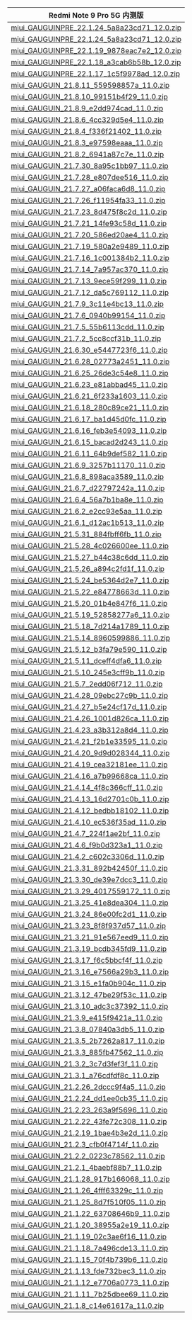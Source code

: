 | Redmi Note 9 Pro 5G  内测版    |
| ---- |
| [miui_GAUGUINPRE_22.1.24_5a8a23cd71_12.0.zip](https://hugeota.d.miui.com/22.1.24/miui_GAUGUINPRE_22.1.24_5a8a23cd71_12.0.zip)    |
| [miui_GAUGUINPRE_22.1.24_5a8a23cd71_12.0.zip](https://hugeota.d.miui.com/22.1.24/miui_GAUGUINPRE_22.1.24_5a8a23cd71_12.0.zip)    |
| [miui_GAUGUINPRE_22.1.19_9878eac7e2_12.0.zip](https://hugeota.d.miui.com/22.1.19/miui_GAUGUINPRE_22.1.19_9878eac7e2_12.0.zip)    |
| [miui_GAUGUINPRE_22.1.18_a3cab6b58b_12.0.zip](https://hugeota.d.miui.com/22.1.18/miui_GAUGUINPRE_22.1.18_a3cab6b58b_12.0.zip)    |
| [miui_GAUGUINPRE_22.1.17_1c5f9978ad_12.0.zip](https://hugeota.d.miui.com/22.1.17/miui_GAUGUINPRE_22.1.17_1c5f9978ad_12.0.zip)    |
| [miui_GAUGUIN_21.8.11_559598857a_11.0.zip](https://hugeota.d.miui.com/21.8.11/miui_GAUGUIN_21.8.11_559598857a_11.0.zip)    |
| [miui_GAUGUIN_21.8.10_99151b4f29_11.0.zip](https://hugeota.d.miui.com/21.8.10/miui_GAUGUIN_21.8.10_99151b4f29_11.0.zip)    |
| [miui_GAUGUIN_21.8.9_e2dd974cad_11.0.zip](https://hugeota.d.miui.com/21.8.9/miui_GAUGUIN_21.8.9_e2dd974cad_11.0.zip)    |
| [miui_GAUGUIN_21.8.6_4cc329d5e4_11.0.zip](https://hugeota.d.miui.com/21.8.6/miui_GAUGUIN_21.8.6_4cc329d5e4_11.0.zip)    |
| [miui_GAUGUIN_21.8.4_f336f21402_11.0.zip](https://hugeota.d.miui.com/21.8.4/miui_GAUGUIN_21.8.4_f336f21402_11.0.zip)    |
| [miui_GAUGUIN_21.8.3_e97598eaaa_11.0.zip](https://hugeota.d.miui.com/21.8.3/miui_GAUGUIN_21.8.3_e97598eaaa_11.0.zip)    |
| [miui_GAUGUIN_21.8.2_6941a87c7e_11.0.zip](https://hugeota.d.miui.com/21.8.2/miui_GAUGUIN_21.8.2_6941a87c7e_11.0.zip)    |
| [miui_GAUGUIN_21.7.30_8a95c1bb97_11.0.zip](https://hugeota.d.miui.com/21.7.30/miui_GAUGUIN_21.7.30_8a95c1bb97_11.0.zip)    |
| [miui_GAUGUIN_21.7.28_e807dee516_11.0.zip](https://hugeota.d.miui.com/21.7.28/miui_GAUGUIN_21.7.28_e807dee516_11.0.zip)    |
| [miui_GAUGUIN_21.7.27_a06faca6d8_11.0.zip](https://hugeota.d.miui.com/21.7.27/miui_GAUGUIN_21.7.27_a06faca6d8_11.0.zip)    |
| [miui_GAUGUIN_21.7.26_f11954fa33_11.0.zip](https://hugeota.d.miui.com/21.7.26/miui_GAUGUIN_21.7.26_f11954fa33_11.0.zip)    |
| [miui_GAUGUIN_21.7.23_8d475f8c2d_11.0.zip](https://hugeota.d.miui.com/21.7.23/miui_GAUGUIN_21.7.23_8d475f8c2d_11.0.zip)    |
| [miui_GAUGUIN_21.7.21_14fe93c58d_11.0.zip](https://hugeota.d.miui.com/21.7.21/miui_GAUGUIN_21.7.21_14fe93c58d_11.0.zip)    |
| [miui_GAUGUIN_21.7.20_586ed20ae4_11.0.zip](https://hugeota.d.miui.com/21.7.20/miui_GAUGUIN_21.7.20_586ed20ae4_11.0.zip)    |
| [miui_GAUGUIN_21.7.19_580a2e9489_11.0.zip](https://hugeota.d.miui.com/21.7.19/miui_GAUGUIN_21.7.19_580a2e9489_11.0.zip)    |
| [miui_GAUGUIN_21.7.16_1c001384b2_11.0.zip](https://hugeota.d.miui.com/21.7.16/miui_GAUGUIN_21.7.16_1c001384b2_11.0.zip)    |
| [miui_GAUGUIN_21.7.14_7a957ac370_11.0.zip](https://hugeota.d.miui.com/21.7.14/miui_GAUGUIN_21.7.14_7a957ac370_11.0.zip)    |
| [miui_GAUGUIN_21.7.13_9ece59f299_11.0.zip](https://hugeota.d.miui.com/21.7.13/miui_GAUGUIN_21.7.13_9ece59f299_11.0.zip)    |
| [miui_GAUGUIN_21.7.12_da5c769112_11.0.zip](https://hugeota.d.miui.com/21.7.12/miui_GAUGUIN_21.7.12_da5c769112_11.0.zip)    |
| [miui_GAUGUIN_21.7.9_3c11e4bc13_11.0.zip](https://hugeota.d.miui.com/21.7.9/miui_GAUGUIN_21.7.9_3c11e4bc13_11.0.zip)    |
| [miui_GAUGUIN_21.7.6_0940b99154_11.0.zip](https://hugeota.d.miui.com/21.7.6/miui_GAUGUIN_21.7.6_0940b99154_11.0.zip)    |
| [miui_GAUGUIN_21.7.5_55b6113cdd_11.0.zip](https://hugeota.d.miui.com/21.7.5/miui_GAUGUIN_21.7.5_55b6113cdd_11.0.zip)    |
| [miui_GAUGUIN_21.7.2_5cc8ccf31b_11.0.zip](https://hugeota.d.miui.com/21.7.2/miui_GAUGUIN_21.7.2_5cc8ccf31b_11.0.zip)    |
| [miui_GAUGUIN_21.6.30_e5447723f6_11.0.zip](https://hugeota.d.miui.com/21.6.30/miui_GAUGUIN_21.6.30_e5447723f6_11.0.zip)    |
| [miui_GAUGUIN_21.6.28_02773a2451_11.0.zip](https://hugeota.d.miui.com/21.6.28/miui_GAUGUIN_21.6.28_02773a2451_11.0.zip)    |
| [miui_GAUGUIN_21.6.25_26de3c54e8_11.0.zip](https://hugeota.d.miui.com/21.6.25/miui_GAUGUIN_21.6.25_26de3c54e8_11.0.zip)    |
| [miui_GAUGUIN_21.6.23_e81abbad45_11.0.zip](https://hugeota.d.miui.com/21.6.23/miui_GAUGUIN_21.6.23_e81abbad45_11.0.zip)    |
| [miui_GAUGUIN_21.6.21_6f233a1603_11.0.zip](https://hugeota.d.miui.com/21.6.21/miui_GAUGUIN_21.6.21_6f233a1603_11.0.zip)    |
| [miui_GAUGUIN_21.6.18_280c89ce21_11.0.zip](https://hugeota.d.miui.com/21.6.18/miui_GAUGUIN_21.6.18_280c89ce21_11.0.zip)    |
| [miui_GAUGUIN_21.6.17_ba1d45d0fc_11.0.zip](https://hugeota.d.miui.com/21.6.17/miui_GAUGUIN_21.6.17_ba1d45d0fc_11.0.zip)    |
| [miui_GAUGUIN_21.6.16_feb3e54093_11.0.zip](https://hugeota.d.miui.com/21.6.16/miui_GAUGUIN_21.6.16_feb3e54093_11.0.zip)    |
| [miui_GAUGUIN_21.6.15_bacad2d243_11.0.zip](https://hugeota.d.miui.com/21.6.15/miui_GAUGUIN_21.6.15_bacad2d243_11.0.zip)    |
| [miui_GAUGUIN_21.6.11_64b9def582_11.0.zip](https://hugeota.d.miui.com/21.6.11/miui_GAUGUIN_21.6.11_64b9def582_11.0.zip)    |
| [miui_GAUGUIN_21.6.9_3257b11170_11.0.zip](https://hugeota.d.miui.com/21.6.9/miui_GAUGUIN_21.6.9_3257b11170_11.0.zip)    |
| [miui_GAUGUIN_21.6.8_898aca3589_11.0.zip](https://hugeota.d.miui.com/21.6.8/miui_GAUGUIN_21.6.8_898aca3589_11.0.zip)    |
| [miui_GAUGUIN_21.6.7_d22797242a_11.0.zip](https://hugeota.d.miui.com/21.6.7/miui_GAUGUIN_21.6.7_d22797242a_11.0.zip)    |
| [miui_GAUGUIN_21.6.4_56a7b1ba8e_11.0.zip](https://hugeota.d.miui.com/21.6.4/miui_GAUGUIN_21.6.4_56a7b1ba8e_11.0.zip)    |
| [miui_GAUGUIN_21.6.2_e2cc93e5aa_11.0.zip](https://hugeota.d.miui.com/21.6.2/miui_GAUGUIN_21.6.2_e2cc93e5aa_11.0.zip)    |
| [miui_GAUGUIN_21.6.1_d12ac1b513_11.0.zip](https://hugeota.d.miui.com/21.6.1/miui_GAUGUIN_21.6.1_d12ac1b513_11.0.zip)    |
| [miui_GAUGUIN_21.5.31_884fbff6fb_11.0.zip](https://hugeota.d.miui.com/21.5.31/miui_GAUGUIN_21.5.31_884fbff6fb_11.0.zip)    |
| [miui_GAUGUIN_21.5.28_4c026600ee_11.0.zip](https://hugeota.d.miui.com/21.5.28/miui_GAUGUIN_21.5.28_4c026600ee_11.0.zip)    |
| [miui_GAUGUIN_21.5.27_b44c38c6dd_11.0.zip](https://hugeota.d.miui.com/21.5.27/miui_GAUGUIN_21.5.27_b44c38c6dd_11.0.zip)    |
| [miui_GAUGUIN_21.5.26_a894c2fd1f_11.0.zip](https://hugeota.d.miui.com/21.5.26/miui_GAUGUIN_21.5.26_a894c2fd1f_11.0.zip)    |
| [miui_GAUGUIN_21.5.24_be5364d2e7_11.0.zip](https://hugeota.d.miui.com/21.5.24/miui_GAUGUIN_21.5.24_be5364d2e7_11.0.zip)    |
| [miui_GAUGUIN_21.5.22_e84778663d_11.0.zip](https://hugeota.d.miui.com/21.5.22/miui_GAUGUIN_21.5.22_e84778663d_11.0.zip)    |
| [miui_GAUGUIN_21.5.20_01b4e847f6_11.0.zip](https://hugeota.d.miui.com/21.5.20/miui_GAUGUIN_21.5.20_01b4e847f6_11.0.zip)    |
| [miui_GAUGUIN_21.5.19_52858277a6_11.0.zip](https://hugeota.d.miui.com/21.5.19/miui_GAUGUIN_21.5.19_52858277a6_11.0.zip)    |
| [miui_GAUGUIN_21.5.18_7d214a1789_11.0.zip](https://hugeota.d.miui.com/21.5.18/miui_GAUGUIN_21.5.18_7d214a1789_11.0.zip)    |
| [miui_GAUGUIN_21.5.14_8960599886_11.0.zip](https://hugeota.d.miui.com/21.5.14/miui_GAUGUIN_21.5.14_8960599886_11.0.zip)    |
| [miui_GAUGUIN_21.5.12_b3fa79e590_11.0.zip](https://hugeota.d.miui.com/21.5.12/miui_GAUGUIN_21.5.12_b3fa79e590_11.0.zip)    |
| [miui_GAUGUIN_21.5.11_dceff4dfa6_11.0.zip](https://hugeota.d.miui.com/21.5.11/miui_GAUGUIN_21.5.11_dceff4dfa6_11.0.zip)    |
| [miui_GAUGUIN_21.5.10_245e3cff9b_11.0.zip](https://hugeota.d.miui.com/21.5.10/miui_GAUGUIN_21.5.10_245e3cff9b_11.0.zip)    |
| [miui_GAUGUIN_21.5.7_2edd06f712_11.0.zip](https://hugeota.d.miui.com/21.5.7/miui_GAUGUIN_21.5.7_2edd06f712_11.0.zip)    |
| [miui_GAUGUIN_21.4.28_09ebc27c9b_11.0.zip](https://hugeota.d.miui.com/21.4.28/miui_GAUGUIN_21.4.28_09ebc27c9b_11.0.zip)    |
| [miui_GAUGUIN_21.4.27_b5e24cf17d_11.0.zip](https://hugeota.d.miui.com/21.4.27/miui_GAUGUIN_21.4.27_b5e24cf17d_11.0.zip)    |
| [miui_GAUGUIN_21.4.26_1001d826ca_11.0.zip](https://hugeota.d.miui.com/21.4.26/miui_GAUGUIN_21.4.26_1001d826ca_11.0.zip)    |
| [miui_GAUGUIN_21.4.23_a3b312a8d4_11.0.zip](https://hugeota.d.miui.com/21.4.23/miui_GAUGUIN_21.4.23_a3b312a8d4_11.0.zip)    |
| [miui_GAUGUIN_21.4.21_f2b1e33595_11.0.zip](https://hugeota.d.miui.com/21.4.21/miui_GAUGUIN_21.4.21_f2b1e33595_11.0.zip)    |
| [miui_GAUGUIN_21.4.20_9d9d028344_11.0.zip](https://hugeota.d.miui.com/21.4.20/miui_GAUGUIN_21.4.20_9d9d028344_11.0.zip)    |
| [miui_GAUGUIN_21.4.19_cea32181ee_11.0.zip](https://hugeota.d.miui.com/21.4.19/miui_GAUGUIN_21.4.19_cea32181ee_11.0.zip)    |
| [miui_GAUGUIN_21.4.16_a7b99668ca_11.0.zip](https://hugeota.d.miui.com/21.4.16/miui_GAUGUIN_21.4.16_a7b99668ca_11.0.zip)    |
| [miui_GAUGUIN_21.4.14_4f8c366cff_11.0.zip](https://hugeota.d.miui.com/21.4.14/miui_GAUGUIN_21.4.14_4f8c366cff_11.0.zip)    |
| [miui_GAUGUIN_21.4.13_16d2701c0b_11.0.zip](https://hugeota.d.miui.com/21.4.13/miui_GAUGUIN_21.4.13_16d2701c0b_11.0.zip)    |
| [miui_GAUGUIN_21.4.12_bedbb18102_11.0.zip](https://hugeota.d.miui.com/21.4.12/miui_GAUGUIN_21.4.12_bedbb18102_11.0.zip)    |
| [miui_GAUGUIN_21.4.10_ec536f35ad_11.0.zip](https://hugeota.d.miui.com/21.4.10/miui_GAUGUIN_21.4.10_ec536f35ad_11.0.zip)    |
| [miui_GAUGUIN_21.4.7_224f1ae2bf_11.0.zip](https://hugeota.d.miui.com/21.4.7/miui_GAUGUIN_21.4.7_224f1ae2bf_11.0.zip)    |
| [miui_GAUGUIN_21.4.6_f9b0d323a1_11.0.zip](https://hugeota.d.miui.com/21.4.6/miui_GAUGUIN_21.4.6_f9b0d323a1_11.0.zip)    |
| [miui_GAUGUIN_21.4.2_c602c3306d_11.0.zip](https://hugeota.d.miui.com/21.4.2/miui_GAUGUIN_21.4.2_c602c3306d_11.0.zip)    |
| [miui_GAUGUIN_21.3.31_892b42450f_11.0.zip](https://hugeota.d.miui.com/21.3.31/miui_GAUGUIN_21.3.31_892b42450f_11.0.zip)    |
| [miui_GAUGUIN_21.3.30_de39e7dcc3_11.0.zip](https://hugeota.d.miui.com/21.3.30/miui_GAUGUIN_21.3.30_de39e7dcc3_11.0.zip)    |
| [miui_GAUGUIN_21.3.29_4017559172_11.0.zip](https://hugeota.d.miui.com/21.3.29/miui_GAUGUIN_21.3.29_4017559172_11.0.zip)    |
| [miui_GAUGUIN_21.3.25_41e8dea304_11.0.zip](https://hugeota.d.miui.com/21.3.25/miui_GAUGUIN_21.3.25_41e8dea304_11.0.zip)    |
| [miui_GAUGUIN_21.3.24_86e00fc2d1_11.0.zip](https://hugeota.d.miui.com/21.3.24/miui_GAUGUIN_21.3.24_86e00fc2d1_11.0.zip)    |
| [miui_GAUGUIN_21.3.23_8f8f937d57_11.0.zip](https://hugeota.d.miui.com/21.3.23/miui_GAUGUIN_21.3.23_8f8f937d57_11.0.zip)    |
| [miui_GAUGUIN_21.3.21_91e567eed9_11.0.zip](https://hugeota.d.miui.com/21.3.21/miui_GAUGUIN_21.3.21_91e567eed9_11.0.zip)    |
| [miui_GAUGUIN_21.3.19_bcdb345fd9_11.0.zip](https://hugeota.d.miui.com/21.3.19/miui_GAUGUIN_21.3.19_bcdb345fd9_11.0.zip)    |
| [miui_GAUGUIN_21.3.17_f6c5bbcf4f_11.0.zip](https://hugeota.d.miui.com/21.3.17/miui_GAUGUIN_21.3.17_f6c5bbcf4f_11.0.zip)    |
| [miui_GAUGUIN_21.3.16_e7566a29b3_11.0.zip](https://hugeota.d.miui.com/21.3.16/miui_GAUGUIN_21.3.16_e7566a29b3_11.0.zip)    |
| [miui_GAUGUIN_21.3.15_e1fa0b904c_11.0.zip](https://hugeota.d.miui.com/21.3.15/miui_GAUGUIN_21.3.15_e1fa0b904c_11.0.zip)    |
| [miui_GAUGUIN_21.3.12_47be29f53c_11.0.zip](https://hugeota.d.miui.com/21.3.12/miui_GAUGUIN_21.3.12_47be29f53c_11.0.zip)    |
| [miui_GAUGUIN_21.3.10_adc3c37392_11.0.zip](https://hugeota.d.miui.com/21.3.10/miui_GAUGUIN_21.3.10_adc3c37392_11.0.zip)    |
| [miui_GAUGUIN_21.3.9_e415f9421a_11.0.zip](https://hugeota.d.miui.com/21.3.9/miui_GAUGUIN_21.3.9_e415f9421a_11.0.zip)    |
| [miui_GAUGUIN_21.3.8_07840a3db5_11.0.zip](https://hugeota.d.miui.com/21.3.8/miui_GAUGUIN_21.3.8_07840a3db5_11.0.zip)    |
| [miui_GAUGUIN_21.3.5_2b7262a817_11.0.zip](https://hugeota.d.miui.com/21.3.5/miui_GAUGUIN_21.3.5_2b7262a817_11.0.zip)    |
| [miui_GAUGUIN_21.3.3_885fb47562_11.0.zip](https://hugeota.d.miui.com/21.3.3/miui_GAUGUIN_21.3.3_885fb47562_11.0.zip)    |
| [miui_GAUGUIN_21.3.2_3c7d3fef3f_11.0.zip](https://hugeota.d.miui.com/21.3.2/miui_GAUGUIN_21.3.2_3c7d3fef3f_11.0.zip)    |
| [miui_GAUGUIN_21.3.1_a76cdfdf8c_11.0.zip](https://hugeota.d.miui.com/21.3.1/miui_GAUGUIN_21.3.1_a76cdfdf8c_11.0.zip)    |
| [miui_GAUGUIN_21.2.26_2dccc9f4a5_11.0.zip](https://hugeota.d.miui.com/21.2.26/miui_GAUGUIN_21.2.26_2dccc9f4a5_11.0.zip)    |
| [miui_GAUGUIN_21.2.24_dd1ee0cb35_11.0.zip](https://hugeota.d.miui.com/21.2.24/miui_GAUGUIN_21.2.24_dd1ee0cb35_11.0.zip)    |
| [miui_GAUGUIN_21.2.23_263a9f5696_11.0.zip](https://hugeota.d.miui.com/21.2.23/miui_GAUGUIN_21.2.23_263a9f5696_11.0.zip)    |
| [miui_GAUGUIN_21.2.22_43fe72c308_11.0.zip](https://hugeota.d.miui.com/21.2.22/miui_GAUGUIN_21.2.22_43fe72c308_11.0.zip)    |
| [miui_GAUGUIN_21.2.19_1bae4b3e2d_11.0.zip](https://hugeota.d.miui.com/21.2.19/miui_GAUGUIN_21.2.19_1bae4b3e2d_11.0.zip)    |
| [miui_GAUGUIN_21.2.3_cfb0f4714f_11.0.zip](https://hugeota.d.miui.com/21.2.3/miui_GAUGUIN_21.2.3_cfb0f4714f_11.0.zip)    |
| [miui_GAUGUIN_21.2.2_0223c78562_11.0.zip](https://hugeota.d.miui.com/21.2.2/miui_GAUGUIN_21.2.2_0223c78562_11.0.zip)    |
| [miui_GAUGUIN_21.2.1_4baebf88b7_11.0.zip](https://hugeota.d.miui.com/21.2.1/miui_GAUGUIN_21.2.1_4baebf88b7_11.0.zip)    |
| [miui_GAUGUIN_21.1.28_917b166068_11.0.zip](https://hugeota.d.miui.com/21.1.28/miui_GAUGUIN_21.1.28_917b166068_11.0.zip)    |
| [miui_GAUGUIN_21.1.26_4fff63329c_11.0.zip](https://hugeota.d.miui.com/21.1.26/miui_GAUGUIN_21.1.26_4fff63329c_11.0.zip)    |
| [miui_GAUGUIN_21.1.25_8d7f510f05_11.0.zip](https://hugeota.d.miui.com/21.1.25/miui_GAUGUIN_21.1.25_8d7f510f05_11.0.zip)    |
| [miui_GAUGUIN_21.1.22_63708646b9_11.0.zip](https://hugeota.d.miui.com/21.1.22/miui_GAUGUIN_21.1.22_63708646b9_11.0.zip)    |
| [miui_GAUGUIN_21.1.20_38955a2e19_11.0.zip](https://hugeota.d.miui.com/21.1.20/miui_GAUGUIN_21.1.20_38955a2e19_11.0.zip)    |
| [miui_GAUGUIN_21.1.19_02c3ae6f16_11.0.zip](https://hugeota.d.miui.com/21.1.19/miui_GAUGUIN_21.1.19_02c3ae6f16_11.0.zip)    |
| [miui_GAUGUIN_21.1.18_7a496cde13_11.0.zip](https://hugeota.d.miui.com/21.1.18/miui_GAUGUIN_21.1.18_7a496cde13_11.0.zip)    |
| [miui_GAUGUIN_21.1.15_70f4b739b6_11.0.zip](https://hugeota.d.miui.com/21.1.15/miui_GAUGUIN_21.1.15_70f4b739b6_11.0.zip)    |
| [miui_GAUGUIN_21.1.13_fde732bec3_11.0.zip](https://hugeota.d.miui.com/21.1.13/miui_GAUGUIN_21.1.13_fde732bec3_11.0.zip)    |
| [miui_GAUGUIN_21.1.12_e7706a0773_11.0.zip](https://hugeota.d.miui.com/21.1.12/miui_GAUGUIN_21.1.12_e7706a0773_11.0.zip)    |
| [miui_GAUGUIN_21.1.11_7b25dbee69_11.0.zip](https://hugeota.d.miui.com/21.1.11/miui_GAUGUIN_21.1.11_7b25dbee69_11.0.zip)    |
| [miui_GAUGUIN_21.1.8_c14e61617a_11.0.zip](https://hugeota.d.miui.com/21.1.8/miui_GAUGUIN_21.1.8_c14e61617a_11.0.zip)    |

